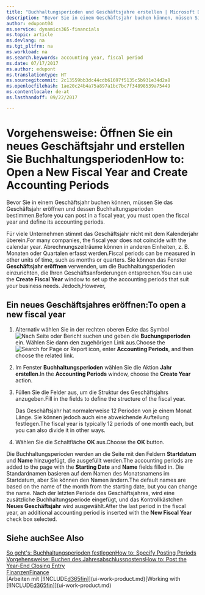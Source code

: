 ```yaml
---
title: "Buchhaltungsperioden und Geschäftsjahre erstellen | Microsoft Docs"
description: "Bevor Sie in einem Geschäftsjahr buchen können, müssen Sie das Geschäftsjahr eröffnen und dessen Buchhaltungsperioden bestimmen."
author: edupont04
ms.service: dynamics365-financials
ms.topic: article
ms.devlang: na
ms.tgt_pltfrm: na
ms.workload: na
ms.search.keywords: accounting year, fiscal period
ms.date: 07/17/2017
ms.author: edupont
ms.translationtype: HT
ms.sourcegitcommit: 2c13559bb3dc44cdb61697f5135c5b931e34d2a8
ms.openlocfilehash: 1ae20c24b4a75a897a1bc7bc7f34898539a75449
ms.contentlocale: de-at
ms.lasthandoff: 09/22/2017

---
```

# <a name="how-to-open-a-new-fiscal-year-and-create-accounting-periods"></a><span data-ttu-id="604ab-103">Vorgehensweise: Öffnen Sie ein neues Geschäftsjahr und erstellen Sie Buchhaltungsperioden</span><span class="sxs-lookup"><span data-stu-id="604ab-103">How to: Open a New Fiscal Year and Create Accounting Periods</span></span>
<span data-ttu-id="604ab-104">Bevor Sie in einem Geschäftsjahr buchen können, müssen Sie das Geschäftsjahr eröffnen und dessen Buchhaltungsperioden bestimmen.</span><span class="sxs-lookup"><span data-stu-id="604ab-104">Before you can post in a fiscal year, you must open the fiscal year and define its accounting periods.</span></span>  

<span data-ttu-id="604ab-105">Für viele Unternehmen stimmt das Geschäftsjahr nicht mit dem Kalenderjahr überein.</span><span class="sxs-lookup"><span data-stu-id="604ab-105">For many companies, the fiscal year does not coincide with the calendar year.</span></span> <span data-ttu-id="604ab-106">Abrechnungszeiträume können in anderen Einheiten, z. B. Monaten oder Quartalen erfasst werden.</span><span class="sxs-lookup"><span data-stu-id="604ab-106">Fiscal periods can be measured in other units of time, such as months or quarters.</span></span> <span data-ttu-id="604ab-107">Sie können das Fenster **Geschäftsjahr eröffnen** verwenden, um die Buchhaltungsperioden einzurichten, die Ihren Geschäftsanforderungen entsprechen.</span><span class="sxs-lookup"><span data-stu-id="604ab-107">You can use the **Create Fiscal Year** window to set up the accounting periods that suit your business needs.</span></span> <span data-ttu-id="604ab-108">Jedoch,</span><span class="sxs-lookup"><span data-stu-id="604ab-108">However,</span></span>   

## <a name="to-open-a-new-fiscal-year"></a><span data-ttu-id="604ab-109">Ein neues Geschäftsjahres eröffnen:</span><span class="sxs-lookup"><span data-stu-id="604ab-109">To open a new fiscal year</span></span>
1. <span data-ttu-id="604ab-110">Alternativ wählen Sie in der rechten oberen Ecke das Symbol ![Nach Seite oder Bericht suchen](media/ui-search/search_small.png "Nach Seite oder Bericht suchen") und geben die **Buchungsperioden** ein. Wählen Sie dann den zugehörigen Link aus.</span><span class="sxs-lookup"><span data-stu-id="604ab-110">Choose the ![Search for Page or Report](media/ui-search/search_small.png "Search for Page or Report icon") icon, enter **Accounting Periods**, and then choose the related link.</span></span>
2. <span data-ttu-id="604ab-111">Im Fenster **Buchhaltungsperioden** wählen Sie die Aktion **Jahr erstellen**.</span><span class="sxs-lookup"><span data-stu-id="604ab-111">In the **Accounting Periods** window, choose the **Create Year** action.</span></span>
3. <span data-ttu-id="604ab-112">Füllen Sie die Felder aus, um die Struktur des Geschäftsjahrs anzugeben.</span><span class="sxs-lookup"><span data-stu-id="604ab-112">Fill in the fields to define the structure of the fiscal year.</span></span>

    <span data-ttu-id="604ab-113">Das Geschäftsjahr hat normalerweise 12 Perioden von je einem Monat Länge. Sie können jedoch auch eine abweichende Aufteilung festlegen.</span><span class="sxs-lookup"><span data-stu-id="604ab-113">The fiscal year is typically 12 periods of one month each, but you can also divide it in other ways.</span></span>
4. <span data-ttu-id="604ab-114">Wählen Sie die Schaltfläche **OK** aus.</span><span class="sxs-lookup"><span data-stu-id="604ab-114">Choose the **OK** button.</span></span>

<span data-ttu-id="604ab-115">Die Buchhaltungsperioden werden an die Seite mit den Feldern **Startdatum** und **Name** hinzugefügt, die ausgefüllt werden.</span><span class="sxs-lookup"><span data-stu-id="604ab-115">The accounting periods are added to the page with the **Starting Date** and **Name** fields filled in.</span></span> <span data-ttu-id="604ab-116">Die Standardnamen basieren auf dem Namen des Monatsnamens im Startdatum, aber Sie können den Namen ändern.</span><span class="sxs-lookup"><span data-stu-id="604ab-116">The default names are based on the name of the month from the starting date, but you can change the name.</span></span> <span data-ttu-id="604ab-117">Nach der letzten Periode des Geschäftsjahres, wird eine zusätzliche Buchhaltungsperiode eingefügt, und das Kontrollkästchen **Neues Geschäftsjahr** wird ausgewählt.</span><span class="sxs-lookup"><span data-stu-id="604ab-117">After the last period in the fiscal year, an additional accounting period is inserted with the **New Fiscal Year** check box selected.</span></span>  


## <a name="see-also"></a><span data-ttu-id="604ab-118">Siehe auch</span><span class="sxs-lookup"><span data-stu-id="604ab-118">See Also</span></span>
[<span data-ttu-id="604ab-119">So geht's: Buchhaltungsperioden festlegen</span><span class="sxs-lookup"><span data-stu-id="604ab-119">How to: Specify Posting Periods</span></span>](finance-how-specify-posting-periods.md)  
[<span data-ttu-id="604ab-120">Vorgehensweise: Buchen des Jahresabschlusspostens</span><span class="sxs-lookup"><span data-stu-id="604ab-120">How to: Post the Year-End Closing Entry</span></span>](year-how-post-year-end-close-entry.md)  
[<span data-ttu-id="604ab-121">Finanzen</span><span class="sxs-lookup"><span data-stu-id="604ab-121">Finance</span></span>](finance.md)  
<span data-ttu-id="604ab-122">[Arbeiten mit [!INCLUDE[d365fin](includes/d365fin_md.md)]](ui-work-product.md)</span><span class="sxs-lookup"><span data-stu-id="604ab-122">[Working with [!INCLUDE[d365fin](includes/d365fin_md.md)]](ui-work-product.md)</span></span>

